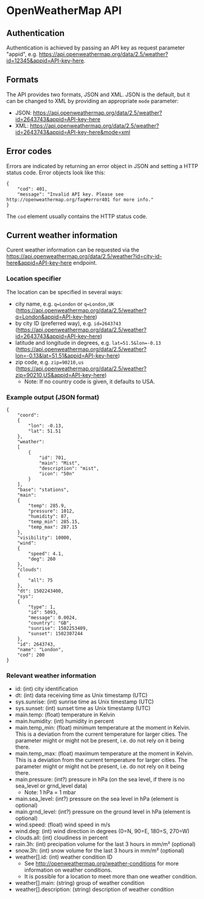 # OpenWeatherMap API

## Authentication

Authentication is achieved by passing an API key as request parameter "appid",
e.g. https://api.openweathermap.org/data/2.5/weather?id=12345&appid=API-key-here.

## Formats

The API provides two formats, JSON and XML. JSON is the default, but it can be
changed to XML by providing an appropriate `mode` parameter:

* JSON: https://api.openweathermap.org/data/2.5/weather?id=2643743&appid=API-key-here
* XML:  https://api.openweathermap.org/data/2.5/weather?id=2643743&appid=API-key-here&mode=xml

## Error codes

Errors are indicated by returning an error object in JSON and setting a HTTP
status code. Error objects look like this:

    {
        "cod": 401,
        "message": "Invalid API key. Please see http://openweathermap.org/faq#error401 for more info."
    }

The `cod` element usually contains the HTTP status code.

## Current weather information

Curent weather information can be requested via the
<https://api.openweathermap.org/data/2.5/weather?id=city-id-here&appid=API-key-here>
endpoint.

### Location specifier

The location can be specified in several ways:

* city name, e.g. `q=London` or `q=London,UK`
  (https://api.openweathermap.org/data/2.5/weather?q=London&appid=API-key-here)
* by city ID (preferred way), e.g. `id=2643743`
  (https://api.openweathermap.org/data/2.5/weather?id=2643743&appid=API-key-here)
* latitude and longitude in degrees, e.g. `lat=51.5&lon=-0.13`
  (https://api.openweathermap.org/data/2.5/weather?lon=-0.13&lat=51.51&appid=API-key-here)
* zip code, e.g. `zip=90210,us`
  (https://api.openweathermap.org/data/2.5/weather?zip=90210,US&appid=API-key-here)
  * Note: If no country code is given, it defaults to USA.

### Example output (JSON format)

    {
        "coord":
        {
            "lon": -0.13,
            "lat": 51.51
        },
        "weather":
        [
            {
                "id": 701,
                "main": "Mist",
                "description": "mist",
                "icon": "50n"
            }
        ],
        "base": "stations",
        "main":
        {
            "temp": 285.9,
            "pressure": 1012,
            "humidity": 87,
            "temp_min": 285.15,
            "temp_max": 287.15
        },
        "visibility": 10000,
        "wind":
        {
            "speed": 4.1,
            "deg": 260
        },
        "clouds":
        {
            "all": 75
        },
        "dt": 1502243400,
        "sys":
        {
            "type": 1,
            "id": 5093,
            "message": 0.0024,
            "country": "GB",
            "sunrise": 1502253409,
            "sunset": 1502307244
        },
        "id": 2643743,
        "name": "London",
        "cod": 200
    }

### Relevant weather information

* id: (int) city identification
* dt: (int) data receiving time as Unix timestamp (UTC)
* sys.sunrise: (int) sunrise time as Unix timestamp (UTC)
* sys.sunset: (int) sunset time as Unix timestamp (UTC)
* main.temp: (float) temperature in Kelvin
* main.humidity: (int) humidity in percent
* main.temp_min: (float) minimum temperature at the moment in Kelvin. This is a
  deviation from the current temperature for larger cities. The parameter might
  or might not be present, i.e. do not rely on it being there.
* main.temp_max: (float) maximum temperature at the moment in Kelvin. This is a
  deviation from the current temperature for larger cities. The parameter might
  or might not be present, i.e. do not rely on it being there.
* main.pressure: (int?) pressure in hPa (on the sea level, if there is no
  sea_level or grnd_level data)
  * Note: 1 hPa = 1 mbar
* main.sea_level: (int?) pressure on the sea level in hPa (element is optional)
* main.grnd_level: (int?) pressure on the ground level in hPa (element is
  optional)
* wind.speed: (float) wind speed in m/s
* wind.deg: (int) wind direction in degrees (0=N, 90=E, 180=S, 270=W)
* clouds.all: (int) cloudiness in percent
* rain.3h: (int) precipation volume for the last 3 hours in mm/m² (optional)
* snow.3h: (int) snow volume for the last 3 hours in mm/m² (optional)
* weather\[].id: (int) weather condition ID
  * See <http://openweathermap.org/weather-conditions> for more information on
    weather conditions.
  * It is possible for a location to meet more than one weather condition.
* weather\[].main: (string) group of weather condition
* weather\[].description: (string) description of weather condition
